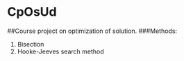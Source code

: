 # CpOsUd
##Course project on optimization of solution.
###Methods:
1. Bisection
2. Hooke-Jeeves search method
